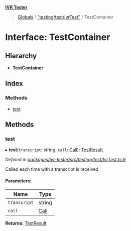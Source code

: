 **[IVR Tester](../README.md)**

> [Globals](../README.md) / ["testing/test/IvrTest"](../modules/_testing_test_ivrtest_.md) / TestContainer

# Interface: TestContainer

## Hierarchy

* **TestContainer**

## Index

### Methods

* [test](_testing_test_ivrtest_.testcontainer.md#test)

## Methods

### test

▸ **test**(`transcript`: string, `call`: [Call](_call_call_.call.md)): [TestResult](_testing_test_testinstanceclass_.testresult.md)

*Defined in [packages/ivr-tester/src/testing/test/IvrTest.ts:9](https://github.com/SketchingDev/ivr-tester/blob/60c8b59/packages/ivr-tester/src/testing/test/IvrTest.ts#L9)*

Called each time with a transcript is received

#### Parameters:

Name | Type |
------ | ------ |
`transcript` | string |
`call` | [Call](_call_call_.call.md) |

**Returns:** [TestResult](_testing_test_testinstanceclass_.testresult.md)
